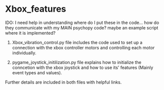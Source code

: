 # Xbox_features
IDO: I need help in understanding where do I put these in the code... how do they communicate with my MAIN psychopy code? maybe an example script where it is implemented? 
1. Xbox_vibration_control.py file includes the code used to set up a connection with the xbox controller motors and controlling each motor individually.

2. pygame_joystick_initilization.py file explains how to initialize the conncetion with the xbox joystick and how to use its' features (Mainly event types and values).

Further details are included in both files with helpful links. 
